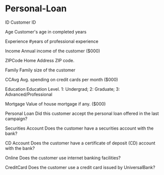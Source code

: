 # Personal-Loan

ID	Customer ID			

Age	Customer's age in completed years	

Experience	#years of professional experience		

Income	Annual income of the customer ($000)	

ZIPCode	Home Address ZIP code.			

Family	Family size of the customer			

CCAvg	Avg. spending on credit cards per month ($000)	

Education	Education Level. 1: Undergrad; 2: Graduate; 3: Advanced/Professional	

Mortgage	Value of house mortgage if any. ($000)	

Personal Loan	Did this customer accept the personal loan offered in the last campaign?				

Securities Account	Does the customer have a securities account with the bank?				

CD Account	Does the customer have a certificate of deposit (CD) account with the bank?		

Online	Does the customer use internet banking facilities?							

CreditCard	Does the customer use a credit card issued by UniversalBank?							

